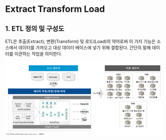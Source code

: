 # Extract Transform Load

## 1. ETL 정의 및 구성도 

ETL은 추출\(Extract\), 변환\(Transform\) 및 로드\(Load\)의 약어로써 이 가지 기능은 소스에서 데이터를 가져오고 대상 데이터 베이스에 넣기 위해 결합된다. 간단히 말해 데이터를 이관하는 작업을 의미한다. 

![](../.gitbook/assets/image%20%28717%29.png)

